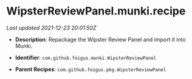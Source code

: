 # WipsterReviewPanel.munki.recipe

_Last updated 2021-12-23 20:01:50Z_

- **Description**: Repackage the Wipster Review Panel and import it into Munki.

- **Identifier**: `com.github.foigus.munki.WipsterReviewPanel`

- **Parent Recipes**: `com.github.foigus.pkg.WipsterReviewPanel`
